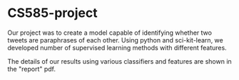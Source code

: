# CS585-project

Our project was to create a model capable of identifying whether two tweets are paraphrases of each other. Using python and sci-kit-learn, we developed number of supervised learning methods with different features.

The details of our results using various classifiers and features are shown in the "report" pdf.
